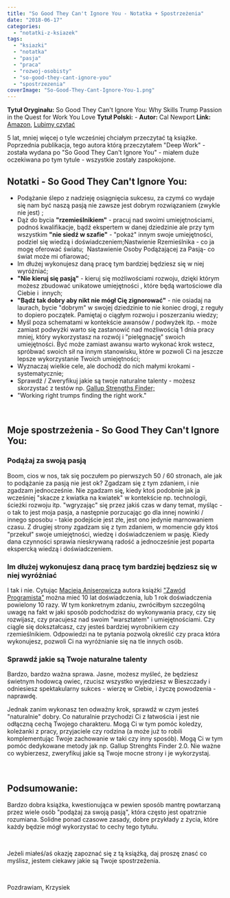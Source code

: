 ```yaml
---
title: "So Good They Can't Ignore You - Notatka + Spostrzeżenia"
date: "2018-06-17"
categories: 
  - "notatki-z-ksiazek"
tags: 
  - "ksiazki"
  - "notatka"
  - "pasja"
  - "praca"
  - "rozwoj-osobisty"
  - "so-good-they-cant-ignore-you"
  - "spostrzezenia"
coverImage: "So-Good-They-Cant-Ignore-You-1.png"
---
```


**Tytuł Oryginału:** So Good They Can't Ignore You: Why Skills Trump Passion in the Quest for Work You Love **Tytuł Polski:** - **Autor:** Cal Newport **Link:** [Amazon](https://amzn.to/2opLy79), [Lubimy czytać](http://lubimyczytac.pl/ksiazka/301604/so-good-they-can-t-ignore-you-why-skills-trump-passion-in-the-quest-for-work-you-love)

5 lat, mniej więcej o tyle wcześniej chciałym przeczytać tą książke. Poprzednia publikacja, tego autora którą przeczytałem "Deep Work" - została wydana po "So Good They Can't Ignore You" - miałem duże oczekiwana po tym tytule - wszystkie zostały zaspokojone.

## Notatki - So Good They Can't Ignore You:

- Podążanie ślepo z nadzieję osiągnięcia sukcesu, za czymś co wydaje się nam być naszą pasją nie zawsze jest dobrym rozwiązaniem (zwykle nie jest) ;
- Dąż do bycia **"rzemieślnikiem"** - pracuj nad swoimi umiejętnościami, podnoś kwalifikacje, bądź ekspertem w danej dziedzinie ale przy tym wszystkim **"nie siedź w szafie"** - "pokaż" innym swoje umiejętności, podziel się wiedzą i doświadczeniem;Nastwienie Rzemieślnika - co ja mogę oferować światu;  Nastawienie Osoby Podążającej za Pasją- co świat może mi ofiarować;
- Im dłużej wykonujesz daną pracę tym bardziej będziesz się w niej wyróżniać;
- **"Nie kieruj się pasją"** - kieruj się możliwościami rozwoju, dzięki którym możesz zbudować unikatowe umiejętności , które będą wartościowe dla Ciebie i  innych;
- **"Bądź tak dobry aby nikt nie mógł Cię zignorować"** - nie osiadaj na laurach, bycie "dobrym" w swojej dziedzinie to nie koniec drogi, z reguły to dopiero początek. Pamiętaj o ciągłym rozwoju i poszerzaniu wiedzy;
- Myśl poza schematami w kontekście awansów / podwyżek itp. - może zamiast podwyżki warto się zastanowić nad możliwością 1 dnia pracy mniej, który wykorzystasz na rozwój i "pielęgnację" swoich umiejętności. Być może zamiast awansu warto wykonać krok wstecz, spróbwać swoich sił na innym stanowisku, które w pozwoli Ci na jeszcze lepsze wykorzystanie Twoich umiejętności;
- Wyznaczaj wielkie cele, ale dochodź do nich małymi krokami - systematycznie;
- Sprawdź / Zweryfikuj jakie są twoje naturalne talenty - możesz skorzystać z testów np. [Gallup Strengths Finder;](https://blog.krzysztofbury.pl/2017/07/osobowosci/)
- "Working right trumps finding the right work."

 

## Moje spostrzeżenia - So Good They Can't Ignore You:

### Podążaj za swoją pasją

Boom, cios w nos, tak się poczułem po pierwszych 50 / 60 stronach, ale jak to podążanie za pasją nie jest ok? Zgadzam się z tym zdaniem, i nie zgadzam jednocześnie. Nie zgadzam się, kiedy ktoś podobnie jak ja wcześniej "skacze z kwiatka na kwiatek" w kontekście np. technologii, ścieżki rozwoju itp. "wgryzając" się przez jakiś czas w dany temat, myśląc - o tak to jest moja pasja, a następnie porzucając go dla innej nowinki / innego sposobu - takie podejście jest złe, jest ono jedynie marnowaniem czasu. Z drugiej strony zgadzam się z tym zdaniem, w momencie gdy ktoś "przekuł" swoje umiejętności, wiedzę i doświadczeniem w pasję. Kiedy dana czynności sprawia nieskrywaną radość a jednocześnie jest poparta ekspercką wiedzą i doświadczeniem.

### Im dłużej wykonujesz daną pracę tym bardziej będziesz się w niej wyróżniać

I tak i nie. Cytując [Macieja Aniserowicza](https://devstyle.pl) autora książki ["Zawód Programista"](https://zawodprogramista.pl/) można mieć 10 lat doświadczenia, lub 1 rok doświadczenia powielony 10 razy. W tym konkretnym zdaniu, zwróciłbym szczególną uwagę na fakt w jaki sposób podchodzisz do wykonywania pracy, czy się rozwijasz, czy pracujesz nad swoim "warsztatem" i umiejętnościami. Czy ciągle się dokształcasz, czy jesteś bardziej wyrobnikiem czy rzemieślnikiem. Odpowiedzi na te pytania pozwolą określić czy praca która wykonujesz, pozwoli Ci na wyróżnianie się na tle innych osób.

### Sprawdź jakie są Twoje naturalne talenty

Bardzo, bardzo ważna sprawa. Jasne, możesz myśleć, że będziesz świetnym hodowcą owiec, rzucisz wszystko wyjedziesz w Bieszczady i odniesiesz spektakularny sukces - wierzę w Ciebie, i życzę powodzenia - naprawdę.

Jednak zanim wykonasz ten odważny krok, sprawdź w czym jesteś "naturalnie" dobry. Co naturalnie przychodzi Ci z łatwościa i jest nie odłączną cechą Twojego charakteru. Mogą Ci w tym pomóc koledzy, koleżanki z pracy, przyjaciele czy rodzina (a może już to robili komplementując Twoje zachowanie w taki czy inny sposób). Mogą Ci w tym pomóc dedykowane metody jak np. Gallup Strenghts Finder 2.0. Nie ważne co wybierzesz, zweryfikuj jakie są Twoje mocne strony i je wykorzystaj.

 

## Podsumowanie:

Bardzo dobra książka, kwestionująca w pewien sposób mantrę powtarzaną przez wiele osób "podążaj za swoją pasją", która często jest opatrznie rozumiana. Solidne ponad czasowe zasady, dobre przykłady z życia, które każdy będzie mógł wykorzystać to cechy tego tytułu.

 

Jeżeli miałeś/aś okazję zapoznać się z tą książką, daj proszę znasć co myślisz, jestem ciekawy jakie są Twoje spostrzeżenia.

 

Pozdrawiam, Krzysiek
